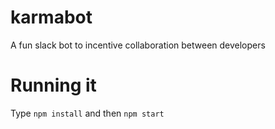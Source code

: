 karmabot
=======
A fun slack bot to incentive collaboration between developers

Running it
==========
Type `npm install` and then  `npm start`